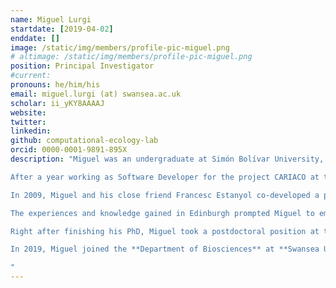```yaml
---
name: Miguel Lurgi
startdate: [2019-04-02]
enddate: []
image: /static/img/members/profile-pic-miguel.png
# altimage: /static/img/members/profile-pic-miguel.png
position: Principal Investigator
#current:
pronouns: he/him/his
email: miguel.lurgi (at) swansea.ac.uk
scholar: ii_yKY8AAAAJ
website: 
twitter: 
linkedin: 
github: computational-ecology-lab
orcid: 0000-0001-9891-895X
description: "Miguel was an undergraduate at Simón Bolívar University, where he worked in the Artificial Intelligence Group under the supervision of Dr. Hector Palacios on the development of a **Constraint Programming Language for C++**. He graduated with **Cum Laude** honours in **BEng Computer Engineering** in 2003.

After a year working as Software Developer for the project CARIACO at the Institute for Marine Sciences and Technologies of the Simón Bolívar University, he moved to Brighton, UK and completed an **MSc in Evolutionary and Adaptive Systems** at the **University of Sussex**. At Sussex, under the supervision of Dr Inman Harvey, he investigated the role of **classical conditioning in evolutionary robotics**, following thus his longstanding passion for bio-inspired computation and evolutionary theory, which had started a few years earlier when as an undergraduate student he became acquainted with subjects such as genetic algorithms, autonomous multi-agent systems, and neural networks.

In 2009, Miguel and his close friend Francesc Estanyol co-developed a project proposal to design and implement a **multi-agent digital business ecosystem**. In this way, they combined both their interests (ecological systems, Miguel; and business, Francesc) to develop a research idea that would be funded by the **Marie Skłodowska Curie Actions of the European Commission**. Thanks to this award, Miguel was able to join the **School of Informatics** of the **University of Edinburgh**, Scotland, UK, as a Marie Curie Research Associate. Under the supervision of Dr Dave Robertson, Miguel developed the foundations of an ecologically inspired multi-agent system borrowing ideas from ecology and evolution. These efforts granted him an **MRes in Artificial Intelligence** and seeded his interests in what would become his main research focus to date: networks of ecological interactions.

The experiences and knowledge gained in Edinburgh prompted Miguel to embark in a radical career change: **from artificial intelligence to ecology**. He was determined to continue his research career as an ecologist investigating natural communities and ecosystems from the perspective of complex networks. With this goal in mind, Miguel started developing a knowledge base on ecological systems and initiated communication with a research scientist who would become to be not only his PhD advisor, but a lifelong colleague and friend: Dr José Montoya. Miguel started working with Jose and Dr Bernat Claramunt-López (who would also become a longlife friend) on the development of a deeper understanding of the effects of climate change on networks of species interactions. Together with Jose, Miguel developed a research proposal to obtain funds to do his PhD investigating **The Assembly and Disassembly of Ecological Networks in a Changing World**. It was with this idea that Miguel received a PhD scholarship from **Microsoft Research** to complete his PhD studies at the **Centre for Ecological Research and Forestry Applications** at the **Autonomous University of Barcelona** and the **Marine Sciences Institute** of the **Spanish Research Council (CSIC)**. Miguel obtained his PhD with **Cum Laude** honours in 2014.

Right after finishing his PhD, Miguel took a postdoctoral position at the **School of Biological Sciences** at the **University of Adelaide**, Australia. During his time in Australia, he investigated the effects of invasive species management on complex ecosystems. Taking a complex network modelling approach to ecosystems dynamics, Miguel uncovered the effects of management actions on the different species embedded in a complex community across trophic levels. In 2016, after his Australian experience, Miguel came back to Europe to join his former advisor and good friend Dr José Montoya. Miguel became a postdoctoral researcher at the **Centre for Biodiversity Theory and Modelling** of the **Theoretical and Experimental Ecology Station** of the **CNRS** in Moulis, France. At the CNRS Miguel developed a comprehensive research programme into the assembly and disassembly of complex ecosystems across spatial scales and ecosystems. His research on the structure of the microbiome associated to multicellular hosts, alongside the continent-wide spatial scaling and variability of terrestrial vertebrate and marine invertebrate complex ecological systems, allowed him to uncover key ecological and evolutionary processes behind the emergence of these communities. These empirical studies were complemented with theoretical models to gain a better understanding of the effect of different aspects of global change on complex networks of species interactions.

In 2019, Miguel joined the **Department of Biosciences** at **Swansea University**, where he founded the **Computational Ecology Lab**. The research focus of the lab remains the fundamental understanding of the ecological and evolutionary mechanisms behind the assembly and disassembly of complex ecosystems. Miguel tackles these challenges using a combination of empirical analyses of large and complex datasets on both microbial and macrobial commuinities, and theoretical models incorporating dynamics in complex networks and the processes that are believed to be behind their emergence.

"
---
```

